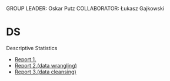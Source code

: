 GROUP LEADER: Oskar Putz
COLLABORATOR: Łukasz Gajkowski
# DS
Descriptive Statistics
- [Report 1.](Report1.md)
- [Report 2.(data wrangling)](data_wrangling.md)
- [Report 3.(data cleansing)](data_cleansing.md)
